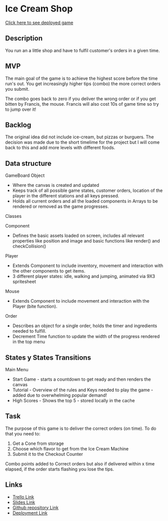 # Ice Cream Shop

[Click here to see deployed game](https://gferreira7.github.io/overcooked/)

## Description
You run an a little shop and have to fulfil customer's orders in a given time.


## MVP
The main goal of the game is to achieve the highest score before the time run's out.
You get increasingly higher tips (combo) the more correct orders you submit.

The combo goes back to zero if you deliver the wrong order or if you get bitten by Francis, the mouse. Francis will also cost 10s of game time so try to jump over it! 

## Backlog
The original idea did not include ice-cream, but pizzas or burguers. The decision was made due to the short timelime for the project but I will come back to this and add more levels with different foods.


## Data structure

GameBoard Object
 - Where the canvas is created and updated
 - Keeps track of all possible game states, customer orders, location of the player in the different stations and all keys pressed.
 - Holds all current orders and all the loaded components in Arrays to be rendered or removed as the game progresses.


Classes

Component
- Defines the basic assets loaded on screen, includes all relevant properties like position and image and basic functions like render() and checkCollision()

Player 
- Extends Component to include inventory, movement and interaction with the other components to get items. 
- 3 different player states: idle, walking and jumping, animated via 9X3 spritesheet

Mouse
- Extends Component to include movement and interaction with the Player (bite function).

Order
- Describes an object for a single order, holds the timer and ingredients needed to fulfill.
- Decrement Time function to update the width of the progress rendered in the top menu


## States y States Transitions
Main Menu
- Start Game - starts a countdown to get ready and then renders the canvas
- Tutorial - Overview of the rules and Keys needed to play the game - added due to overwhelming popular demand! 
- High Scores - Shows the top 5 - stored locally in the cache

## Task

The purpose of this game is to deliver the correct orders (on time). To do that you need to:
1. Get a Cone from storage 
2. Choose which flavor to get from the Ice Cream Machine
3. Submit it to the Checkout Counter

Combo points added to Correct orders but also if delivered within x time elapsed, if the order starts flashing you lose the tips.

## Links

- [Trello Link](https://trello.com)
- [Slides Link](http://slides.com)
- [Github repository Link](http://github.com)
- [Deployment Link](http://github.com)